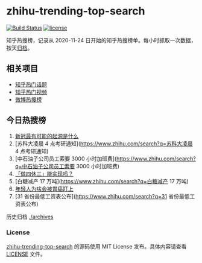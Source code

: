# zhihu-trending-top-search

[![Build Status](https://github.com/justjavac/zhihu-trending-top-search/workflows/ci/badge.svg?branch=main)](https://github.com/justjavac/zhihu-trending-top-search/actions)
[![license](https://img.shields.io/github/license/justjavac/zhihu-trending-top-search)](https://github.com/justjavac/zhihu-trending-top-search/blob/main/LICENSE)

知乎热搜榜，记录从 2020-11-24
日开始的知乎热搜榜单。每小时抓取一次数据，按天[归档](./archives)。

## 相关项目

- [知乎热门话题](https://github.com/justjavac/zhihu-trending-hot-questions)
- [知乎热门视频](https://github.com/justjavac/zhihu-trending-hot-video)
- [微博热搜榜](https://github.com/justjavac/weibo-trending-hot-search)

## 今日热搜榜

<!-- BEGIN -->
<!-- 最后更新时间 Sun Apr 09 2023 13:10:46 GMT+0800 (China Standard Time) -->

1. [新冠最有可能的起源是什么](https://www.zhihu.com/search?q=新冠最有可能的起源是什么)
1. [苏科大凌晨 4 点考研通知](https://www.zhihu.com/search?q=苏科大凌晨 4
   点考研通知)
1. [中石油子公司员工索要 3000
   小时加班费](https://www.zhihu.com/search?q=中石油子公司员工索要 3000
   小时加班费)
1. [「做四休三」能实现吗？](https://www.zhihu.com/search?q=「做四休三」能实现吗？)
1. [白糖减产 17 万吨](https://www.zhihu.com/search?q=白糖减产 17 万吨)
1. [年轻人为啥会被胃癌盯上](https://www.zhihu.com/search?q=年轻人为啥会被胃癌盯上)
1. [31 省份最低工资表公布](https://www.zhihu.com/search?q=31 省份最低工资表公布)

<!-- END -->

历史归档 [./archives](./archives)

### License

[zhihu-trending-top-search](https://github.com/justjavac/zhihu-trending-top-search)
的源码使用 MIT License 发布。具体内容请查看 [LICENSE](./LICENSE) 文件。
